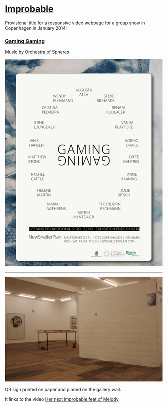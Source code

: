 # [Improbable](http://helenemartin.github.io/improbable/)

Provisional title for a responsive video webpage for a group show in Copenhagen in January 2014: 
### [Gaming Gaming](http://newshelterplan.com/project/gaminggaming/)



Music by [Orchestra of Spheres](http:http://orchestraofspheres.bandcamp.com/)

![New Shelter Plan](/img/post.jpg "Poster")

****

![gaming gaming][id]

QR sign printed on paper and pinned on the gallery wall.

It links to the video [Her next improbable feat of Melody](http://helenemartin.github.io/improbable/)

[id]: img/gamingexhib.jpg "New Shelter Plan"


